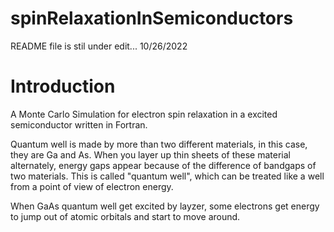 # spinRelaxationInSemiconductors
README file is stil under edit... 10/26/2022
# Introduction
A Monte Carlo Simulation for electron spin relaxation in a excited semiconductor written in Fortran.

Quantum well is made by more than two different materials, in this case, they are Ga and As.
When you layer up thin sheets of these material alternately, energy gaps appear because of the difference of bandgaps of two materials.
This is called "quantum well", which can be treated like a well from a point of view of electron energy.

When GaAs quantum well get excited by layzer, some electrons get energy to jump out of atomic orbitals and start to move around.

